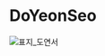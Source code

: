 # DoYeonSeo
![표지_도연서](https://user-images.githubusercontent.com/60260284/113490322-3108cc00-9504-11eb-8d4b-a111109544cc.png)

